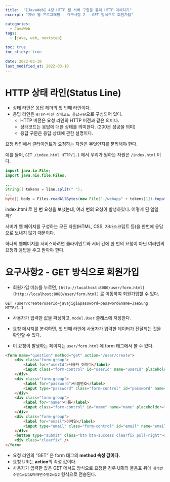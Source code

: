```yaml
---
title:  "[JavaWeb] 4장 HTTP 웹 서버 구현을 통해 HTTP 이해하기"
excerpt: "자바 웹 프로그래밍 - 요구사항 2 - GET 방식으로 회원가입"

categories:
  - JavaWeb
tags:
  - [java, web, nextstep]

toc: true
toc_sticky: true
 
date: 2022-03-18
last_modified_at: 2022-03-18
---
```


# HTTP 상태 라인(Status Line)

- 상태 라인은 응답 헤더의 첫 번째 라인이다.
- 응답 라인은 `HTTP-버전 상태코드 응답구문`으로 구성되어 있다.
    - HTTP 버전은 요청 라인의 HTTP 버전과 같은 의미다.
    - 상태코드는 응답에 대한 상태를 의미한다. (200은 성공을 의미)
    - 응답 구문은 응답 상태에 관한 설명이다.

요청 라인에서 클라이언트가 요청하는 자원은 무엇인지를 분리해야 한다.

예를 들어, `GET /index.html HTTP/1.1` 에서 우리가 원하는 자원은 `/index.html` 이다.

```java
import java.io.File;
import java.nio.file.Files;

...
String[] tokens = line.split(" ");
...
byte[] body = Files.readAllBytes(new File("./webapp" + tokens[1]).topath();
```

index.html 로 한 번 요청을 보냈는데, 여러 번의 요청이 발생하였다. 어떻게 된 일일까?

서버가 웹 페이지를 구성하는 모든 자원(HTML, CSS, 자바스크립트 등)을 한번에 응답으로 보내지 않기 때문이다.

하나의 웹페이지를 서비스하려면 클라이언트와 서버 간에 한 번의 요청이 아닌 여러번의 요청과 응답을 주고 받아야 한다.

# 요구사항2 - GET 방식으로 회원가입

- 회원가입 메뉴를 누르면, `[http://localhost:8080/user/form.html](http://localhost:8080/user/form.html)` 로 이동하여 회원가입할 수 있다.

```
GET /user/create?userId=javajigi&password=password&name=JaeSung HTTP/1.1
```

- 사용자가 입력한 값을 파싱하고, `model.User` 클래스에 저장한다.
- 요청 메시지를 분석하면, 첫 번째 라인에 사용자가 입력한 데이터가 전달되는 것을 확인할 수 있다.

- 이 요청이 발생하는 페이지는 `user/form.html` 에 form 태그에서 볼 수 있다.

```html
<form name="question" method="get" action="/user/create">
    <div class="form-group">
        <label for="userId">사용자 아이디</label>
        <input class="form-control" id="userId" name="userId" placeholder="User ID">
    </div>
    <div class="form-group">
        <label for="password">비밀번호</label>
        <input type="password" class="form-control" id="password" name="password" placeholder="Password">
    </div>
    <div class="form-group">
        <label for="name">이름</label>
        <input class="form-control" id="name" name="name" placeholder="Name">
    </div>
    <div class="form-group">
        <label for="email">이메일</label>
        <input type="email" class="form-control" id="email" name="email" placeholder="Email">
    </div>
    <button type="submit" class="btn btn-success clearfix pull-right">회원가입</button>
    <div class="clearfix" />
</form>
```

- 요청 라인의 “GET” 은 form 태그의 **method 속성 값이다.**
- 요청 URI는 **action**의 속성 값이다.
- 사용자가 입력한 값은 GET 메서드 방식으로 요청한 경우 URI의 물음표 뒤에 `매개변수명1=값1&매개변수명2=값2` 형식으로 전송된다.
